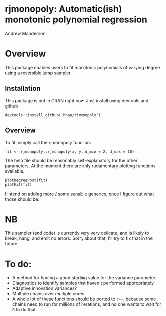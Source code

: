 rjmonopoly: Automatic(ish) monotonic polynomial regression
================
Andrew Manderson

Overview
========

This package enables users to fit monotonic polynomials of varying degree using a reversible jump sampler.

Installation
------------

This package is not in CRAN right now. Just install using devtools and github

    devtools::install_github('hhau/rjmonopoly')

Overview
--------

To fit, simply call the rjmonopoly function:

    fit <- rjmonopoly::rjmonopoly(x, y, d_min = 2, d_max = 10)

The help file should be reasonably self-explanatory for the other parameters. At the moment there are only rudamentary plotting functions avaliable.

    plotDegreePost(fit)
    plotFit(fit)

I intend on adding more / some sensible generics, once I figure out what those should be.

NB
==

This sampler (and code) is currently very very delicate, and is likely to break, hang, and emit no errors. Sorry about that, I'll try to fix that in the future.

To do:
======

-   A method for finding a good starting value for the variance parameter
-   Diagnostics to identify samples that haven't performed appropriately
-   Adaptive innovation variances?
-   Multiple chains over multiple cores
-   A whole lot of these functions should be ported to `c++`, because some chains need to run for millions of iterations, and no one wants to wait for `R` to do that.
